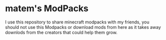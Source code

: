 # matem's ModPacks

I use this repository to share minecraft modpacks with my friends, you should not use this Modpacks or download mods from here as it takes away downlods from the creators that could help them grow.
